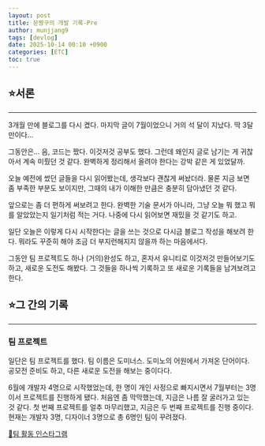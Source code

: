 ```yaml
---
layout: post
title: 문짱구의 개발 기록-Pre
author: munjjang9
tags: [devlog]
date: 2025-10-14 00:10 +0900
categories: [ETC]
toc: true
---
```


## ⭐서론
---
3개월 만에 블로그를 다시 켰다. 마지막 글이 7월이었으니 거의 석 달이 지났다. 딱 3달만이다...

그동안은... 음, 코드는 짰다. 이것저것 공부도 했다. 그런데 왜인지 글로 남기는 게 귀찮아서 계속 미뤘던 것 같다. 완벽하게 정리해서 올려야 한다는 강박 같은 게 있었달까.

오늘 예전에 썼던 글들을 다시 읽어봤는데, 생각보다 괜찮게 써놨더라. 물론 지금 보면 좀 부족한 부분도 보이지만, 그때의 내가 이해한 만큼은 충분히 담아냈던 것 같다.

앞으로는 좀 더 편하게 써보려고 한다. 완벽한 기술 문서가 아니라, 그냥 오늘 뭐 했고 뭐를 알았았는지 일기처럼 적는 거다. 나중에 다시 읽어보면 재밌을 것 같기도 하고.

일단 오늘은 이렇게 다시 시작한다는 글을 쓰는 것으로 다시금 블로그 작성을 해보려 한다. 뭐라도 꾸준히 해야 조금 더 부지런해지지 않을까 하는 마음에서다.

그동안 팀 프로젝트도 하나 (거의)완성도 하고, 혼자서 유니티로 이것저것 만들어보기도 하고, 새로운 도전도 해봤다. 그 것들을 하나씩 기록하고 또 새로운 기록들을 남겨보려고 한다.

## ⭐그 간의 기록
---
### 팀 프로젝트

일단은 팀 프로젝트를 했다. 팀 이름은 도미너스. 도미노의 어원에서 가져온 단어이다. 공모전 준비도 하고, 다른 새로운 도전을 해보는 중이다다.

6월에 개발자 4명으로 시작했었는데, 한 명이 개인 사정으로 빠지시면서 7월부터는 3명이서 프로젝트를 진행하게 됐다. 처음엔 좀 막막했는데, 지금은 나름 잘 굴러가고 있는 것 같다. 첫 번째 프로젝트를 얼추 마무리했고, 지금은 두 번째 프로젝트를 진행 중이다. 현재는 개발자 3명, 디자이너 3명으로 총 6명인 팀이 꾸려졌다.

[📝팀 활동 인스타그램](https://www.instagram.com/dominus0601/)
